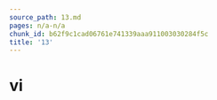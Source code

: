 ```yaml
---
source_path: 13.md
pages: n/a-n/a
chunk_id: b62f9c1cad06761e741339aaa911003030284f5c
title: '13'
---
```

# vi

